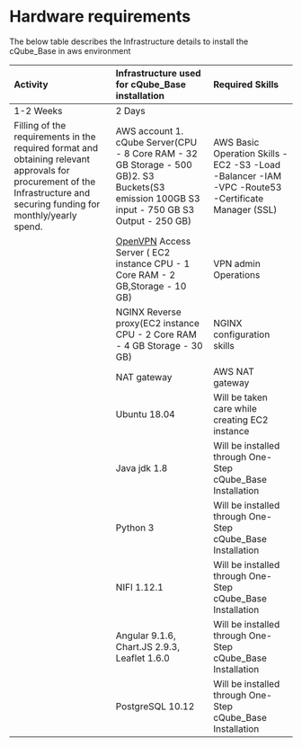 # Hardware requirements

The below table describes the Infrastructure details to install the cQube\_Base in aws environment

| Activity | Infrastructure used for cQube\_Base installation | Required Skills |
| :--- | :--- | :--- |
| 1-2 Weeks | 2 Days |  |
| Filling of the requirements in the required format and obtaining relevant approvals for procurement of the Infrastructure and securing funding for monthly/yearly spend. | AWS account 1. cQube Server\(CPU - 8 Core RAM - 32 GB Storage - 500 GB\)2. S3 Buckets\(S3 emission 100GB S3 input - 750 GB S3 Output - 250 GB\) | AWS Basic Operation Skills -EC2 -S3 -Load -Balancer -IAM -VPC -Route53 -Certificate Manager \(SSL\) |
|  | [OpenVPN](https://aws.amazon.com/blogs/awsmarketplace/setting-up-openvpn-access-server-in-amazon-vpc/) Access Server \( EC2 instance CPU - 1 Core RAM - 2 GB,Storage - 10 GB\) | VPN admin Operations |
|  | NGINX Reverse proxy\(EC2 instance CPU - 2 Core RAM - 4 GB Storage - 30 GB\) | NGINX configuration skills |
|  | NAT gateway | AWS NAT gateway |
|  | Ubuntu 18.04 | Will be taken care while creating EC2 instance |
|  | Java jdk 1.8 | Will be installed through One-Step cQube\_Base Installation |
|  | Python 3 | Will be installed through One-Step cQube\_Base Installation |
|  | NIFI 1.12.1 | Will be installed through One-Step cQube\_Base Installation |
|  | Angular 9.1.6, Chart.JS 2.9.3, Leaflet 1.6.0 | Will be installed through One-Step cQube\_Base Installation |
|  | PostgreSQL 10.12 | Will be installed through One-Step cQube\_Base Installation |

